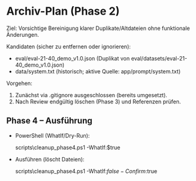 # Archiv-Plan (Phase 2)

Ziel: Vorsichtige Bereinigung klarer Duplikate/Altdateien ohne funktionale Änderungen.

Kandidaten (sicher zu entfernen oder ignorieren):
- eval/eval-21-40_demo_v1.0.json (Duplikat von eval/datasets/eval-21-40_demo_v1.0.json)
- data/system.txt (historisch; aktive Quelle: app/prompt/system.txt)

Vorgehen:
1. Zunächst via .gitignore ausgeschlossen (bereits umgesetzt).
2. Nach Review endgültig löschen (Phase 3) und Referenzen prüfen.

## Phase 4 – Ausführung

- PowerShell (WhatIf/Dry-Run):

  scripts\cleanup_phase4.ps1 -WhatIf:$true

- Ausführen (löscht Dateien):

  scripts\cleanup_phase4.ps1 -WhatIf:$false -Confirm:$true
